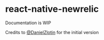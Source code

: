 # react-native-newrelic

Documentation is WIP

Credits to [@DanielZlotin](https://github.com/danielzlotin) for the initial version
